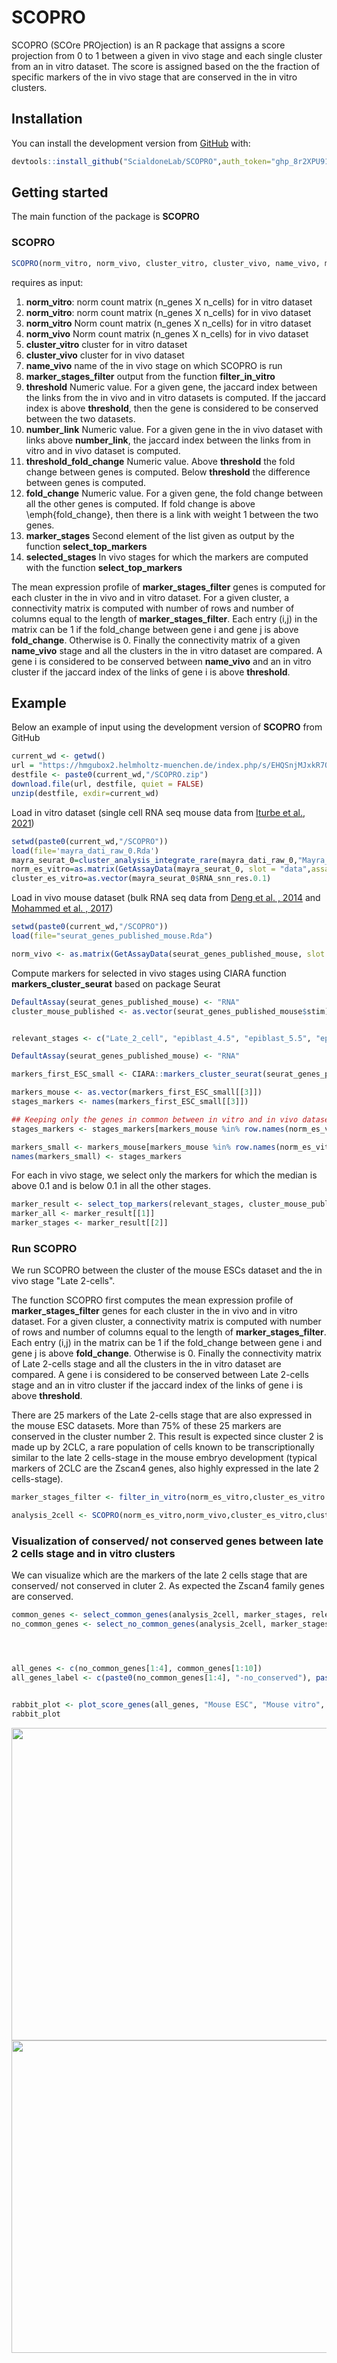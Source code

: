# SCOPRO
SCOPRO (SCOre PROjection) is an R package that assigns a score projection from 0 to 1 between a given in vivo stage and each single cluster from an in vitro dataset. The score is assigned based on the the fraction of specific markers of the in vivo stage that are conserved in the in vitro clusters.

## Installation

You can install the development version from [GitHub](https://github.com/) with:

```r
devtools::install_github("ScialdoneLab/SCOPRO",auth_token="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",ref="main")
```

## Getting started 
The main function of the package is  **SCOPRO**


### SCOPRO

```r
SCOPRO(norm_vitro, norm_vivo, cluster_vitro, cluster_vivo, name_vivo, marker_stages_filter, threshold = 0.1, number_link = 1, fold_change = 3, threshold_fold_change = 0.1,  marker_stages, selected_stages)
```
requires as input:

1. **norm_vitro**: norm count matrix (n_genes X n_cells) for in vitro dataset
2. **norm_vitro**: norm count matrix (n_genes X n_cells) for in vivo dataset
3. **norm_vitro** Norm count matrix (n_genes X n_cells) for in vitro dataset
4. **norm_vivo** Norm count matrix (n_genes X n_cells) for in vivo dataset
5. **cluster_vitro** cluster for in vitro dataset
6. **cluster_vivo**  cluster for in vivo dataset
7. **name_vivo**  name of the in vivo stage on which SCOPRO is run
8. **marker_stages_filter**  output from the function **filter_in_vitro**
9. **threshold** Numeric value. For a given gene, the jaccard index between the links from the in vivo and in vitro datasets is computed. If the jaccard index is above **threshold**, then the gene is considered to be conserved between the two datasets.
10. **number_link** Numeric value. For a given gene in the in vivo dataset with links above **number_link**, the jaccard index between the links from in vitro and in vivo dataset is computed.
11. **threshold_fold_change** Numeric value. Above **threshold** the fold change between genes is computed. Below **threshold** the difference between genes is computed.
12. **fold_change** Numeric value. For a given gene, the fold change between all the other genes is computed. If fold change is above \emph{fold_change}, then there is a link with weight 1 between the two genes.
13. **marker_stages** Second element of the list given as output by the function **select_top_markers**
14. **selected_stages** In vivo stages for which the markers are computed with the function **select_top_markers**

The mean expression profile of **marker_stages_filter** genes is computed for each cluster in the in vivo and in vitro dataset.
For a given cluster, a connectivity matrix is computed with number of rows and number of columns equal to the length of **marker_stages_filter**. Each entry (i,j)  in the matrix can be 1 if the fold_change between gene i and gene j is above **fold_change**. Otherwise is 0.
Finally the connectivity matrix of a given **name_vivo** stage and all the clusters in the in vitro dataset are compared.
A gene i is considered to be conserved between **name_vivo** and an in vitro cluster if the jaccard index of the links of gene i is above **threshold**.

## Example 
Below an example of input using the development version of **SCOPRO** from GitHub

```r
current_wd <- getwd()
url = "https://hmgubox2.helmholtz-muenchen.de/index.php/s/EHQSnjMJxkR7QYT/download/SCOPRO.zip"
destfile <- paste0(current_wd,"/SCOPRO.zip")
download.file(url, destfile, quiet = FALSE)
unzip(destfile, exdir=current_wd)
```
Load in vitro dataset (single cell RNA seq mouse data from [Iturbe et al., 2021](https://www.nature.com/articles/s41594-021-00590-w))
```r
setwd(paste0(current_wd,"/SCOPRO"))
load(file='mayra_dati_raw_0.Rda')
mayra_seurat_0=cluster_analysis_integrate_rare(mayra_dati_raw_0,"Mayra_data_0",0.1,5,30)
norm_es_vitro=as.matrix(GetAssayData(mayra_seurat_0, slot = "data",assay="RNA"))
cluster_es_vitro=as.vector(mayra_seurat_0$RNA_snn_res.0.1)
```

Load in vivo mouse dataset (bulk RNA seq data from [Deng et al. , 2014](https://www.science.org/doi/10.1126/science.1245316) and [Mohammed et al. , 2017](https://www.sciencedirect.com/science/article/pii/S2211124717309610))

```r
setwd(paste0(current_wd,"/SCOPRO"))
load(file="seurat_genes_published_mouse.Rda")

norm_vivo <- as.matrix(GetAssayData(seurat_genes_published_mouse, slot = "data",assay="RNA"))
```

Compute markers for selected in vivo stages using CIARA function **markers_cluster_seurat** based on package Seurat
```r
DefaultAssay(seurat_genes_published_mouse) <- "RNA"
cluster_mouse_published <- as.vector(seurat_genes_published_mouse$stim)


relevant_stages <- c("Late_2_cell", "epiblast_4.5", "epiblast_5.5", "epiblast_6.5")

DefaultAssay(seurat_genes_published_mouse) <- "RNA"

markers_first_ESC_small <- CIARA::markers_cluster_seurat(seurat_genes_published_mouse[,cluster_mouse_published%in%relevant_stages],cluster_mouse_published[cluster_mouse_published%in%relevant_stages],names(seurat_genes_published_mouse$RNA_snn_res.0.2)[cluster_mouse_published%in%relevant_stages],10)

markers_mouse <- as.vector(markers_first_ESC_small[[3]])
stages_markers <- names(markers_first_ESC_small[[3]])

## Keeping only the genes in common between in vitro and in vivo datasets
stages_markers <- stages_markers[markers_mouse %in% row.names(norm_es_vitro)]

markers_small <- markers_mouse[markers_mouse %in% row.names(norm_es_vitro)]
names(markers_small) <- stages_markers
```
For each in vivo stage, we select only the markers for which the median is above 0.1 and is below 0.1 in all the other stages.

```r
marker_result <- select_top_markers(relevant_stages, cluster_mouse_published, norm_vivo, markers_small, max_number = 100, threshold = 0.1)
marker_all <- marker_result[[1]]
marker_stages <- marker_result[[2]]
```

### Run SCOPRO

We run SCOPRO between the cluster of the mouse ESCs dataset and the in vivo stage "Late 2-cells".

The function SCOPRO first computes the mean expression profile of **marker_stages_filter** genes for each cluster in the in vivo and in vitro dataset.
For a given cluster, a connectivity matrix is computed with number of rows and number of columns equal to the length of **marker_stages_filter**. Each entry (i,j)  in the matrix can be 1 if the fold_change between gene i and gene j is above **fold_change**. Otherwise is 0.
Finally the connectivity matrix of Late 2-cells stage and all the clusters in the in vitro dataset are compared.
A gene i is considered to be conserved between Late 2-cells stage and an in vitro cluster if the jaccard index of the links of gene i is above **threshold**.

There are 25 markers of the Late 2-cells stage that are also expressed in the mouse ESC datasets.
More than 75% of these 25 markers are conserved in the cluster number 2.
This result is expected since cluster 2 is made up by 2CLC, a rare population of cells known to be transcriptionally similar to the late 2 cells-stage in the mouse embryo development (typical markers of 2CLC are the Zscan4 genes, also highly expressed in the late 2 cells-stage).

```r
marker_stages_filter <- filter_in_vitro(norm_es_vitro,cluster_es_vitro ,marker_all, fraction = 0.10, threshold = 0)

analysis_2cell <- SCOPRO(norm_es_vitro,norm_vivo,cluster_es_vitro,cluster_mouse_published,"Late_2_cell",marker_stages_filter, threshold = 0.1, number_link = 1, fold_change = 3, threshold_fold_change = 0.1 ,marker_stages, relevant_stages)
```



### Visualization of conserved/ not conserved genes between late 2 cells stage and in vitro clusters

 We can visualize which are the markers of the late 2 cells stage that are conserved/ not conserved in cluter 2.
As expected the Zscan4 family genes are conserved.
```r
common_genes <- select_common_genes(analysis_2cell, marker_stages, relevant_stages, "Late_2_cell", cluster_es_vitro, "2")
no_common_genes <- select_no_common_genes(analysis_2cell, marker_stages, relevant_stages, "Late_2_cell", cluster_es_vitro, "2")




all_genes <- c(no_common_genes[1:4], common_genes[1:10])
all_genes_label <- c(paste0(no_common_genes[1:4], "-no_conserved"), paste0(common_genes[1:10], "-conserved"))


rabbit_plot <- plot_score_genes(all_genes, "Mouse ESC", "Mouse vitro", norm_es_vitro,norm_vivo[ , cluster_mouse_published=="Late_2_cell"],cluster_es_vitro, cluster_mouse_published[cluster_mouse_published == "Late_2_cell"], all_genes_label, 7, 10, "Late_2_cell")
rabbit_plot


```
<img src="https://github.com/ScialdoneLab/CIARA/blob/main/figures/entropy_new_new1.png" width="700" height="500">
<img src="https://github.com/ScialdoneLab/CIARA/blob/main/figures/entropy_new_new_2.png" width="700" height="500">


